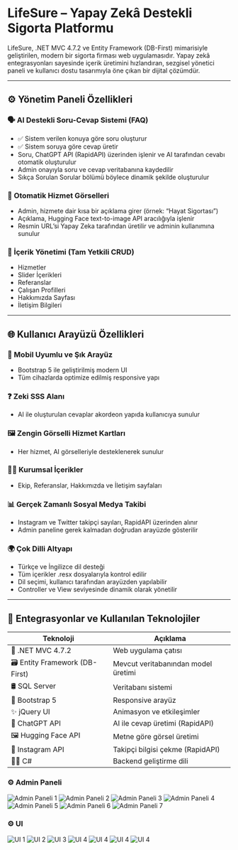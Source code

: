 # LifeSure – Yapay Zekâ Destekli Sigorta Platformu

LifeSure, .NET MVC 4.7.2 ve Entity Framework (DB-First) mimarisiyle geliştirilen, modern bir sigorta firması web uygulamasıdır. Yapay zekâ entegrasyonları sayesinde içerik üretimini hızlandıran, sezgisel yönetici paneli ve kullanıcı dostu tasarımıyla öne çıkan bir dijital çözümdür.

---

## ⚙️ Yönetim Paneli Özellikleri

### 🗣️ AI Destekli Soru-Cevap Sistemi (FAQ)
- ✅ Sistem verilen konuya göre soru oluşturur  
- ✅ Sistem soruya göre cevap üretir  
- Soru, ChatGPT API (RapidAPI) üzerinden işlenir ve AI tarafından cevabı otomatik oluşturulur  
- Admin onayıyla soru ve cevap veritabanına kaydedilir  
- Sıkça Sorulan Sorular bölümü böylece dinamik şekilde oluşturulur  

### 🎨 Otomatik Hizmet Görselleri
- Admin, hizmete dair kısa bir açıklama girer (örnek: “Hayat Sigortası”)  
- Açıklama, Hugging Face text-to-image API aracılığıyla işlenir  
- Resmin URL’si Yapay Zeka tarafından üretilir ve adminin kullanımına sunulur  

### 🧾 İçerik Yönetimi (Tam Yetkili CRUD)
- Hizmetler  
- Slider İçerikleri  
- Referanslar  
- Çalışan Profilleri  
- Hakkımızda Sayfası  
- İletişim Bilgileri  

---

## 🌐 Kullanıcı Arayüzü Özellikleri

### 📱 Mobil Uyumlu ve Şık Arayüz
- Bootstrap 5 ile geliştirilmiş modern UI  
- Tüm cihazlarda optimize edilmiş responsive yapı  

### ❓ Zeki SSS Alanı
- AI ile oluşturulan cevaplar akordeon yapıda kullanıcıya sunulur  

### 🖼️ Zengin Görselli Hizmet Kartları
- Her hizmet, AI görselleriyle desteklenerek sunulur  

### 🧑‍💼 Kurumsal İçerikler
- Ekip, Referanslar, Hakkımızda ve İletişim sayfaları  

### 📊 Gerçek Zamanlı Sosyal Medya Takibi
- Instagram ve Twitter takipçi sayıları, RapidAPI üzerinden alınır  
- Admin paneline gerek kalmadan doğrudan arayüzde gösterilir  

### 🌍 Çok Dilli Altyapı
-  Türkçe ve  İngilizce dil desteği  
- Tüm içerikler .resx dosyalarıyla kontrol edilir  
- Dil seçimi, kullanıcı tarafından arayüzden yapılabilir  
- Controller ve View seviyesinde dinamik olarak yönetilir  

---

## 🔗 Entegrasyonlar ve Kullanılan Teknolojiler

| Teknoloji | Açıklama |
|-----------|---------|
| 🧱 .NET MVC 4.7.2 | Web uygulama çatısı |
| 🗃️ Entity Framework (DB-First) | Mevcut veritabanından model üretimi |
| 🛢️ SQL Server | Veritabanı sistemi |
| 🎨 Bootstrap 5 | Responsive arayüz |
| ✨ jQuery UI | Animasyon ve etkileşimler |
| 💬 ChatGPT API | AI ile cevap üretimi (RapidAPI) |
| 🖼️ Hugging Face API | Metne göre görsel üretimi |
| 📲 Instagram  API | Takipçi bilgisi çekme (RapidAPI) |
| 👨‍💻 C# | Backend geliştirme dili |

### ⚙️ Admin Paneli

![Admin Paneli 1](.Images/AdminPanel1.png)
![Admin Paneli 2](.Images/AdminPanel2.png)
![Admin Paneli 3](.Images/AdminPanel4.png)
![Admin Paneli 4](.Images/AdminPanel5.png)
![Admin Paneli 5](.Images/AdminPanel6.png)
![Admin Paneli 6](.Images/AdminPanel7.png)
![Admin Paneli 7](.Images/AdminPanel9.png)


### ⚙️ UI
![UI 1](Images/Ekran_görüntüsü_2025-08-22_190148.png)
![UI 2](Images/Ekran_görüntüsü_2025-08-16_193042.png)
![UI 3](Images/Ekran_görüntüsü_2025-08-16_193014.png)
![UI 4](Images/Ekran_görüntüsü_2025-08-16_192943.png)
![UI 4](Images/Ekran_görüntüsü_2025-08-16_192916.png)
![UI 4](Images/Ekran_görüntüsü_2025-08-16_192858.png)
![UI 4](Images/Ekran_görüntüsü_2025-08-16_192822.png)



